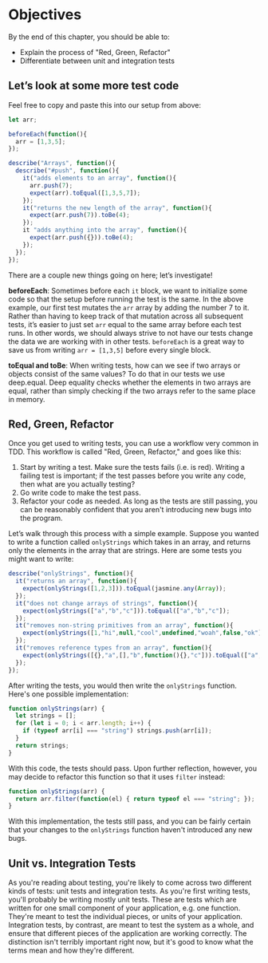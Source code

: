 # Objectives

By the end of this chapter, you should be able to:

- Explain the process of "Red, Green, Refactor"
- Differentiate between unit and integration tests

## Let’s look at some more test code

Feel free to copy and paste this into our setup from above:

```javascript
let arr;

beforeEach(function(){
  arr = [1,3,5];
});

describe("Arrays", function(){
  describe("#push", function(){
    it("adds elements to an array", function(){
      arr.push(7);
      expect(arr).toEqual([1,3,5,7]);
    });
    it("returns the new length of the array", function(){
      expect(arr.push(7)).toBe(4);
    });
    it "adds anything into the array", function(){
      expect(arr.push({})).toBe(4);
    });
  });
});
```

There are a couple new things going on here; let’s investigate!

**beforeEach**: Sometimes before each `it` block, we want to initialize some code so that the setup before running the test is the same. In the above example, our first test mutates the `arr` array by adding the number 7 to it. Rather than having to keep track of that mutation across all subsequent tests, it’s easier to just set `arr` equal to the same array before each test runs. In other words, we should always strive to not have our tests change the data we are working with in other tests. `beforeEach` is a great way to save us from writing `arr = [1,3,5]` before every single block.

**toEqual and toBe**: When writing tests, how can we see if two arrays or objects consist of the same values? To do that in our tests we use deep.equal. Deep equality checks whether the elements in two arrays are equal, rather than simply checking if the two arrays refer to the same place in memory.

## Red, Green, Refactor

Once you get used to writing tests, you can use a workflow very common in TDD. This workflow is called "Red, Green, Refactor," and goes like this:

1. Start by writing a test. Make sure the tests fails (i.e. is red). Writing a failing test is important; if the test passes before you write any code, then what are you actually testing?
2. Go write code to make the test pass.
3. Refactor your code as needed. As long as the tests are still passing, you can be reasonably confident that you aren't introducing new bugs into the program.

Let’s walk through this process with a simple example. Suppose you wanted to write a function called `onlyStrings` which takes in an array, and returns only the elements in the array that are strings. Here are some tests you might want to write:

```javascript
describe("onlyStrings", function(){
  it("returns an array", function(){
    expect(onlyStrings([1,2,3])).toEqual(jasmine.any(Array));
  });
  it("does not change arrays of strings", function(){
    expect(onlyStrings(["a","b","c"])).toEqual(["a","b","c"]);
  });
  it("removes non-string primitives from an array", function(){
    expect(onlyStrings([1,"hi",null,"cool",undefined,"woah",false,"ok"])).toEqual(["hi","cool","woah","ok"]);
  });
  it("removes reference types from an array", function(){
    expect(onlyStrings([{},"a",[],"b",function(){},"c"])).toEqual(["a","b","c"]);
  });
});
```

After writing the tests, you would then write the `onlyStrings` function. Here's one possible implementation:

```javascript
function onlyStrings(arr) {
  let strings = [];
  for (let i = 0; i < arr.length; i++) {
    if (typeof arr[i] === "string") strings.push(arr[i]);
  }
  return strings;
}
```

With this code, the tests should pass. Upon further reflection, however, you may decide to refactor this function so that it uses `filter` instead:

```javascript
function onlyStrings(arr) {
  return arr.filter(function(el) { return typeof el === "string"; });
}
```

With this implementation, the tests still pass, and you can be fairly certain that your changes to the `onlyStrings` function haven't introduced any new bugs.

## Unit vs. Integration Tests

As you're reading about testing, you're likely to come across two different kinds of tests: unit tests and integration tests. As you're first writing tests, you'll probably be writing mostly unit tests. These are tests which are written for one small component of your application, e.g. one function. They're meant to test the individual pieces, or units of your application. Integration tests, by contrast, are meant to test the system as a whole, and ensure that different pieces of the application are working correctly. The distinction isn't terribly important right now, but it's good to know what the terms mean and how they're different.
```